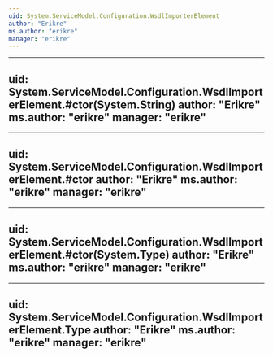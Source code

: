 ```yaml
---
uid: System.ServiceModel.Configuration.WsdlImporterElement
author: "Erikre"
ms.author: "erikre"
manager: "erikre"
---
```


---
uid: System.ServiceModel.Configuration.WsdlImporterElement.#ctor(System.String)
author: "Erikre"
ms.author: "erikre"
manager: "erikre"
---

---
uid: System.ServiceModel.Configuration.WsdlImporterElement.#ctor
author: "Erikre"
ms.author: "erikre"
manager: "erikre"
---

---
uid: System.ServiceModel.Configuration.WsdlImporterElement.#ctor(System.Type)
author: "Erikre"
ms.author: "erikre"
manager: "erikre"
---

---
uid: System.ServiceModel.Configuration.WsdlImporterElement.Type
author: "Erikre"
ms.author: "erikre"
manager: "erikre"
---
